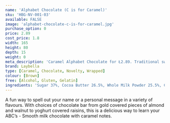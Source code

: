 ```yaml
---
name: 'Alphabet Chocolate (C is for Caramel)'
sku: 'HBG-NV-001-03'
available: FALSE
image: 'alphabet-chocolate-c-is-for-caramel.jpg'
purchase_option: 0
price: 2.89
cost_price: 1.8
width: 165
height: 80
depth: 15
weight: 0
meta_description: 'Caramel Alphabet Chocolate for Ł2.89. Traditional sweet treats and more at Humbugs Confectionery Store. Specialists in satisfying your sweet tooth!'
brand: Laybella
type: [Caramel, Chocolate, Novelty, Wrapped]
colour: [Brown]
free: [Alcohol, Gluten, Gelatin]
ingredients: 'Sugar 37%, Cocoa Butter 26.5%, Whole Milk Powder 25.5%, Cocoa Mass 6.5%, Soy Lecithin 0.5%, Flavouring: Natural Vanilla, Caramelised Sugar, Lactose. Emulsifier: Soy Lecithin (Skimmed Milk Powder, Milk Proteins, Sugar, Butter).'
---
```

A fun way to spell out your name or a personal message in a variety of flavours. With choices of chocolate bar from gold covered pieces of almond and walnut to yoghurt covered raisins, this is a delicious way to learn your ABC’s - Smooth milk chocolate with caramel notes.